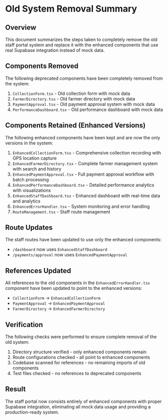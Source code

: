 # Old System Removal Summary

## Overview
This document summarizes the steps taken to completely remove the old staff portal system and replace it with the enhanced components that use real Supabase integration instead of mock data.

## Components Removed
The following deprecated components have been completely removed from the system:

1. `CollectionForm.tsx` - Old collection form with mock data
2. `FarmerDirectory.tsx` - Old farmer directory with mock data
3. `PaymentApproval.tsx` - Old payment approval system with mock data
4. `PerformanceDashboard.tsx` - Old performance dashboard with mock data

## Components Retained (Enhanced Versions)
The following enhanced components have been kept and are now the only versions in the system:

1. `EnhancedCollectionForm.tsx` - Comprehensive collection recording with GPS location capture
2. `EnhancedFarmerDirectory.tsx` - Complete farmer management system with search and history
3. `EnhancedPaymentApproval.tsx` - Full payment approval workflow with batch processing
4. `EnhancedPerformanceDashboard.tsx` - Detailed performance analytics with visualizations
5. `EnhancedStaffDashboard.tsx` - Enhanced dashboard with real-time data and analytics
6. `EnhancedErrorHandler.tsx` - System monitoring and error handling
7. `RouteManagement.tsx` - Staff route management

## Route Updates
The staff routes have been updated to use only the enhanced components:

- `/dashboard` now uses `EnhancedStaffDashboard`
- `/payments/approval` now uses `EnhancedPaymentApproval`

## References Updated
All references to the old components in the `EnhancedErrorHandler.tsx` component have been updated to point to the enhanced versions:

- `CollectionForm` → `EnhancedCollectionForm`
- `PaymentApproval` → `EnhancedPaymentApproval`
- `FarmerDirectory` → `EnhancedFarmerDirectory`

## Verification
The following checks were performed to ensure complete removal of the old system:

1. Directory structure verified - only enhanced components remain
2. Route configurations checked - all point to enhanced components
3. Codebase scanned for references - no remaining imports of old components
4. Test files checked - no references to deprecated components

## Result
The staff portal now consists entirely of enhanced components with proper Supabase integration, eliminating all mock data usage and providing a production-ready system.